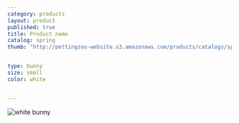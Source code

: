 ```yaml
---
category: products
layout: product
published: true
title: Product name
catalog: spring
thumb: "http://pettingzoo-website.s3.amazonaws.com/products/catalogs/spring/cxa12-063-25A.png"


type: bunny
size: small
color: white


---
```


![white bunny](http://pettingzoo-website.s3.amazonaws.com/products/catalogs/spring/cxa12-063-25A.png)